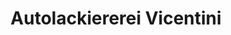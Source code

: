 ---
title: "Autolackiererei Vicentini"
url: /sankt-wendel/autolackiererei-vicentini/
shop: Autowerkstatt
---